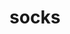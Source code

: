 ---
layout: smileys&emotion
title: socks
emoji: socks
permalink: 🧦.html
image: assets/img/3moji/socks.png
---